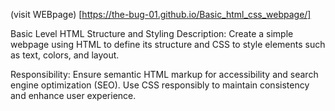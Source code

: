  (visit WEBpage) [https://the-bug-01.github.io/Basic_html_css_webpage/]

Basic Level HTML Structure and Styling
Description:
Create a simple webpage using HTML to define its structure and CSS to style elements such as text, colors, and layout.

Responsibility:
Ensure semantic HTML markup for accessibility and search engine optimization (SEO). Use CSS responsibly to maintain consistency and enhance user experience.
